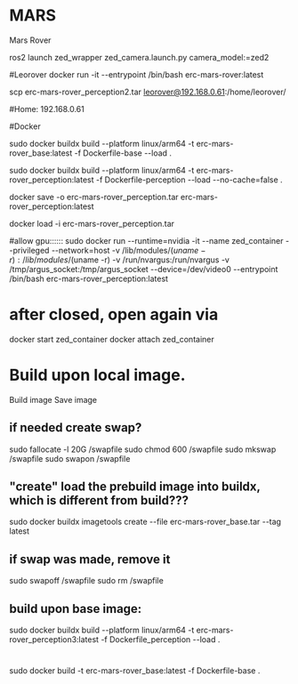 # MARS
Mars Rover

ros2 launch zed_wrapper zed_camera.launch.py camera_model:=zed2

#Leorover
docker run -it --entrypoint /bin/bash erc-mars-rover:latest

scp erc-mars-rover_perception2.tar leorover@192.168.0.61:/home/leorover/


#Home: 192.168.0.61




#Docker


sudo docker buildx build --platform linux/arm64 -t erc-mars-rover_base:latest -f Dockerfile-base --load .


sudo docker buildx build --platform linux/arm64 -t erc-mars-rover_perception:latest -f Dockerfile-perception --load --no-cache=false .

docker save -o erc-mars-rover_perception.tar erc-mars-rover_perception:latest


docker load -i erc-mars-rover_perception.tar

#allow gpu::::::
sudo docker run --runtime=nvidia -it     --name zed_container     --privileged     --network=host     -v /lib/modules/$(uname -r):/lib/modules/$(uname -r)     -v /run/nvargus:/run/nvargus     -v /tmp/argus_socket:/tmp/argus_socket     --device=/dev/video0     --entrypoint /bin/bash erc-mars-rover_perception:latest

# after closed, open again via
docker start zed_container
docker attach zed_container




# Build upon local image.
Build image
Save image

## if needed create swap?
sudo fallocate -l 20G /swapfile
sudo chmod 600 /swapfile
sudo mkswap /swapfile
sudo swapon /swapfile

## "create" load the prebuild image into buildx, which is different from build???
sudo docker buildx imagetools create --file erc-mars-rover_base.tar --tag latest

## if swap was made, remove it
sudo swapoff /swapfile
sudo rm /swapfile

## build upon base image:
sudo docker buildx build --platform linux/arm64 -t erc-mars-rover_perception3:latest -f Dockerfile_perception --load .






#
sudo docker build -t erc-mars-rover_base:latest -f Dockerfile-base .